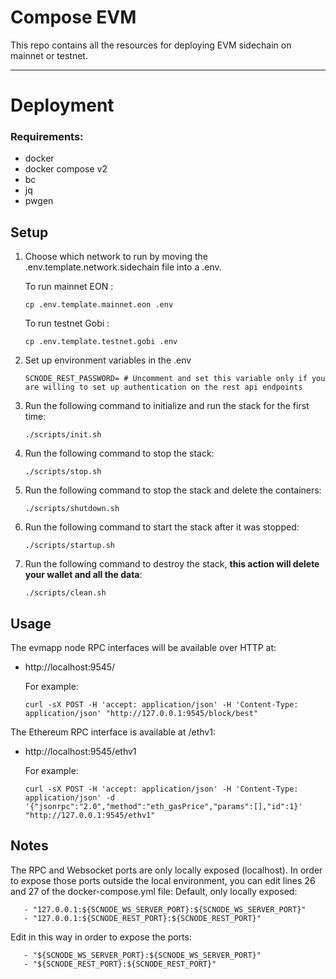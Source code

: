 # Compose EVM 
This repo contains all the resources for deploying EVM sidechain on mainnet or testnet.

---
# Deployment

### Requirements:
* docker
* docker compose v2
* bc
* jq
* pwgen

## Setup
1. Choose which network to run by moving the .env.template.network.sidechain file into a .env.

   To run mainnet EON : 
    ```shell
    cp .env.template.mainnet.eon .env
    ```
   To run testnet Gobi : 
    ```shell
    cp .env.template.testnet.gobi .env
    ```
2. Set up environment variables in the .env 
    ```shell
    SCNODE_REST_PASSWORD= # Uncomment and set this variable only if you are willing to set up authentication on the rest api endpoints
    ```
3. Run the following command to initialize and run the stack for the first time:
    ```shell
    ./scripts/init.sh
    ```
4. Run the following command to stop the stack:
    ```shell
    ./scripts/stop.sh
    ```
5. Run the following command to stop the stack and delete the containers:
    ```shell
    ./scripts/shutdown.sh
    ```
6. Run the following command to start the stack after it was stopped:
    ```shell
    ./scripts/startup.sh
    ```
7. Run the following command to destroy the stack, **this action will delete your wallet and all the data**:
    ```shell
    ./scripts/clean.sh
    ```

## Usage
The evmapp node RPC interfaces will be available over HTTP at:
- http://localhost:9545/

   For example:
   ```
   curl -sX POST -H 'accept: application/json' -H 'Content-Type: application/json' "http://127.0.0.1:9545/block/best"
   ```

The Ethereum RPC interface is available at /ethv1:
- http://localhost:9545/ethv1

   For example:
   ```
   curl -sX POST -H 'accept: application/json' -H 'Content-Type: application/json' -d '{"jsonrpc":"2.0","method":"eth_gasPrice","params":[],"id":1}' "http://127.0.0.1:9545/ethv1"
   ```
## Notes
The RPC and Websocket ports are only locally exposed (localhost). 
In order to expose those ports outside the local environment, you can edit lines 26 and 27 of the docker-compose.yml file:
   Default, only locally exposed:
   ```
      - "127.0.0.1:${SCNODE_WS_SERVER_PORT}:${SCNODE_WS_SERVER_PORT}"
      - "127.0.0.1:${SCNODE_REST_PORT}:${SCNODE_REST_PORT}"
   ```

   Edit in this way in order to expose the ports:
   ```
      - "${SCNODE_WS_SERVER_PORT}:${SCNODE_WS_SERVER_PORT}"
      - "${SCNODE_REST_PORT}:${SCNODE_REST_PORT}"
   ```
